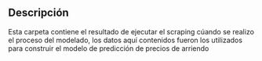 ## Descripción

Esta carpeta contiene el resultado de ejecutar el scraping cúando se realizo el proceso del modelado, los datos aquí contenidos fueron los utilizados para construir el modelo de predicción de precios de arriendo